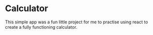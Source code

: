 # Calculator

This simple app was a fun little project for me to practise using react to create a fully functioning calculator.

